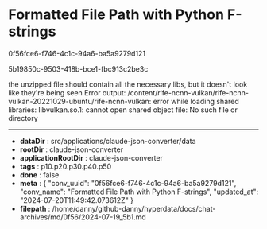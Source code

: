 # Formatted File Path with Python F-strings

0f56fce6-f746-4c1c-94a6-ba5a9279d121

5b19850c-9503-418b-bce1-fbc913c2be3c

the unzipped file should contain all the necessary libs, but it doesn't look like they're being seen
Error output: /content/rife-ncnn-vulkan/rife-ncnn-vulkan-20221029-ubuntu/rife-ncnn-vulkan: error while loading shared libraries: libvulkan.so.1: cannot open shared object file: No such file or directory

---

* **dataDir** : src/applications/claude-json-converter/data
* **rootDir** : claude-json-converter
* **applicationRootDir** : claude-json-converter
* **tags** : p10.p20.p30.p40.p50
* **done** : false
* **meta** : {
  "conv_uuid": "0f56fce6-f746-4c1c-94a6-ba5a9279d121",
  "conv_name": "Formatted File Path with Python F-strings",
  "updated_at": "2024-07-20T11:49:42.073612Z"
}
* **filepath** : /home/danny/github-danny/hyperdata/docs/chat-archives/md/0f56/2024-07-19_5b1.md